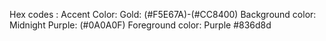 Hex codes :
Accent Color: Gold: (#F5E67A)-(#CC8400)
Background color: Midnight Purple: (#0A0A0F)
Foreground color: Purple #836d8d
